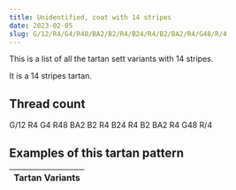 ```yaml
---
title: Unidentified, coat with 14 stripes
date: 2023-02-05
slug: G/12/R4/G4/R48/BA2/B2/R4/B24/R4/B2/BA2/R4/G48/R/4
---
```

This is a list of all the tartan sett variants with 14 stripes.

It is a 14 stripes tartan.


## Thread count
G/12 R4 G4 R48 BA2 B2 R4 B24 R4 B2 BA2 R4 G48 R/4

## Examples of this tartan pattern

| Tartan Variants |
|---------------|
